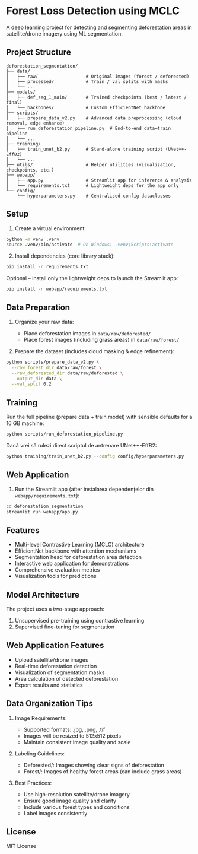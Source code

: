 # Forest Loss Detection using MCLC

A deep learning project for detecting and segmenting deforestation areas in satellite/drone imagery using ML segmentation.

## Project Structure

```text
deforestation_segmentation/
├── data/
│   ├── raw/                  # Original images (forest / deforested)
│   ├── processed/            # Train / val splits with masks
│   └── ...
├── models/
│   ├── def_seg_1_main/       # Trained checkpoints (best / latest / final)
│   └── backbones/            # Custom EfficientNet backbone
├── scripts/
│   ├── prepare_data_v2.py    # Advanced data preprocessing (cloud removal, edge enhance)
│   ├── run_deforestation_pipeline.py  # End-to-end data→train pipeline
│   └── ...
├── training/
│   ├── train_unet_b2.py      # Stand-alone training script (UNet++-EffB2)
│   └── ...
├── utils/                    # Helper utilities (visualization, checkpoints, etc.)
├── webapp/
│   ├── app.py                # Streamlit app for inference & analysis
│   └── requirements.txt      # Lightweight deps for the app only
└── config/
    └── hyperparameters.py    # Centralised config dataclasses
```

## Setup

1. Create a virtual environment:
```bash
python -m venv .venv
source .venv/bin/activate  # On Windows: .venv\Scripts\activate
```

2. Install dependencies (core library stack):
```bash
pip install -r requirements.txt
```

Optional – install only the lightweight deps to launch the Streamlit app:
```bash
pip install -r webapp/requirements.txt
```

## Data Preparation

1. Organize your raw data:
   - Place deforestation images in `data/raw/deforested/`
   - Place forest images (including grass areas) in `data/raw/forest/`

2. Prepare the dataset (includes cloud masking & edge refinement):
```bash
python scripts/prepare_data_v2.py \
  --raw_forest_dir data/raw/forest \
  --raw_deforested_dir data/raw/deforested \
  --output_dir data \
  --val_split 0.2
```

## Training

Run the full pipeline (prepare data + train model) with sensible defaults for a 16 GB machine:
```bash
python scripts/run_deforestation_pipeline.py
```

Dacă vrei să rulezi direct scriptul de antrenare UNet++-EffB2:
```bash
python training/train_unet_b2.py --config config/hyperparameters.py
```

## Web Application

1. Run the Streamlit app (after instalarea dependențelor din `webapp/requirements.txt`):
```bash
cd deforestation_segmentation
streamlit run webapp/app.py
```

## Features

- Multi-level Contrastive Learning (MCLC) architecture
- EfficientNet backbone with attention mechanisms
- Segmentation head for deforestation area detection
- Interactive web application for demonstrations
- Comprehensive evaluation metrics
- Visualization tools for predictions

## Model Architecture

The project uses a two-stage approach:
1. Unsupervised pre-training using contrastive learning
2. Supervised fine-tuning for segmentation

## Web Application Features

- Upload satellite/drone images
- Real-time deforestation detection
- Visualization of segmentation masks
- Area calculation of detected deforestation
- Export results and statistics

## Data Organization Tips

1. Image Requirements:
   - Supported formats: .jpg, .png, .tif
   - Images will be resized to 512x512 pixels
   - Maintain consistent image quality and scale

2. Labeling Guidelines:
   - Deforested/: Images showing clear signs of deforestation
   - Forest/: Images of healthy forest areas (can include grass areas)

3. Best Practices:
   - Use high-resolution satellite/drone imagery
   - Ensure good image quality and clarity
   - Include various forest types and conditions
   - Label images consistently

## License

MIT License 
